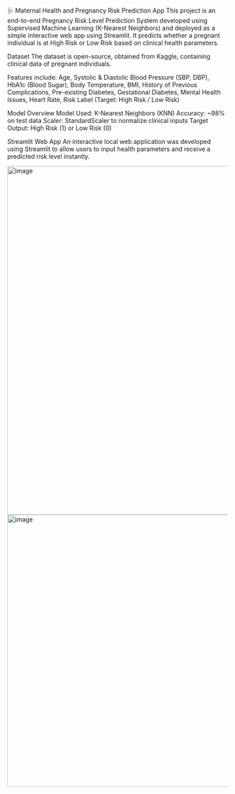 🩺 Maternal Health and Pregnancy Risk Prediction App
This project is an end-to-end Pregnancy Risk Level Prediction System developed using Supervised Machine Learning (K-Nearest Neighbors) and deployed as a simple interactive web app using Streamlit.
It predicts whether a pregnant individual is at High Risk or Low Risk based on clinical health parameters.

Dataset
The dataset is open-source, obtained from Kaggle, containing clinical data of pregnant individuals.

Features include:
Age, Systolic & Diastolic Blood Pressure (SBP, DBP), HbA1c (Blood Sugar), Body Temperature, BMI, History of Previous Complications, Pre-existing Diabetes, Gestational Diabetes, Mental Health Issues, Heart Rate, Risk Label (Target: High Risk / Low Risk)

Model Overview
Model Used: K-Nearest Neighbors (KNN)
Accuracy: ~98% on test data
Scaler: StandardScaler to normalize clinical inputs
Target Output: High Risk (1) or Low Risk (0)

Streamlit Web App
An interactive local web application was developed using Streamlit to allow users to input health parameters and receive a predicted risk level instantly.

<img width="1855" height="798" alt="image" src="https://github.com/user-attachments/assets/1856b486-83c3-4445-84cd-db1d7aa750d0" />
<img width="1749" height="623" alt="image" src="https://github.com/user-attachments/assets/656dbcbd-380d-47f5-9e38-8b850ce6120e" />

